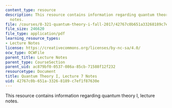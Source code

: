 ```yaml
---
content_type: resource
description: This resource contains information regarding quantum theory I, lecture
  notes.
file: /courses/8-321-quantum-theory-i-fall-2017/42767c0b651a33268189c7ef1f87630e_MIT8_321F17_lec7.pdf
file_size: 246620
file_type: application/pdf
learning_resource_types:
- Lecture Notes
license: https://creativecommons.org/licenses/by-nc-sa/4.0/
ocw_type: OCWFile
parent_title: Lecture Notes
parent_type: CourseSection
parent_uid: ac879bf0-0537-086a-85cb-71588f12f232
resourcetype: Document
title: Quantum Theory I, Lecture 7 Notes
uid: 42767c0b-651a-3326-8189-c7ef1f87630e
---
```

This resource contains information regarding quantum theory I, lecture notes.